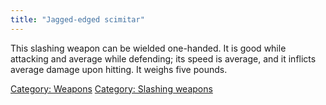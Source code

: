 ```yaml
---
title: "Jagged-edged scimitar"
---
```


This slashing weapon can be wielded one-handed. It is good while
attacking and average while defending; its speed is average, and it
inflicts average damage upon hitting. It weighs five pounds.

[Category: Weapons](Category:_Weapons "wikilink") [Category: Slashing
weapons](Category:_Slashing_weapons "wikilink")